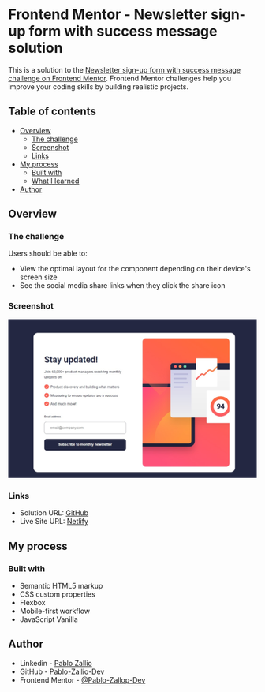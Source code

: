 # Frontend Mentor - Newsletter sign-up form with success message solution

This is a solution to the [Newsletter sign-up form with success message challenge on Frontend Mentor](https://www.frontendmentor.io/challenges/newsletter-signup-form-with-success-message-3FC1AZbNrv). Frontend Mentor challenges help you improve your coding skills by building realistic projects. 

## Table of contents

- [Overview](#overview)
  - [The challenge](#the-challenge)
  - [Screenshot](#screenshot)
  - [Links](#links)
- [My process](#my-process)
  - [Built with](#built-with)
  - [What I learned](#what-i-learned)
- [Author](#author)


## Overview

### The challenge

Users should be able to:

- View the optimal layout for the component depending on their device's screen size
- See the social media share links when they click the share icon

### Screenshot

![](./image-readme.jpg)


### Links

- Solution URL: [GitHub]()
- Live Site URL: [Netlify]()

## My process

### Built with

- Semantic HTML5 markup
- CSS custom properties
- Flexbox
- Mobile-first workflow
- JavaScript Vanilla




## Author

- Linkedin - [Pablo Zallio](https://www.linkedin.com/in/pablo-damian-zallio-zabala-140b83278/)
- GitHub - [Pablo-Zallio-Dev](https://github.com/Pablo-Zallio-Dev)
- Frontend Mentor - [@Pablo-Zallop-Dev](https://www.frontendmentor.io/profile/Pablo-Zallio-Dev)